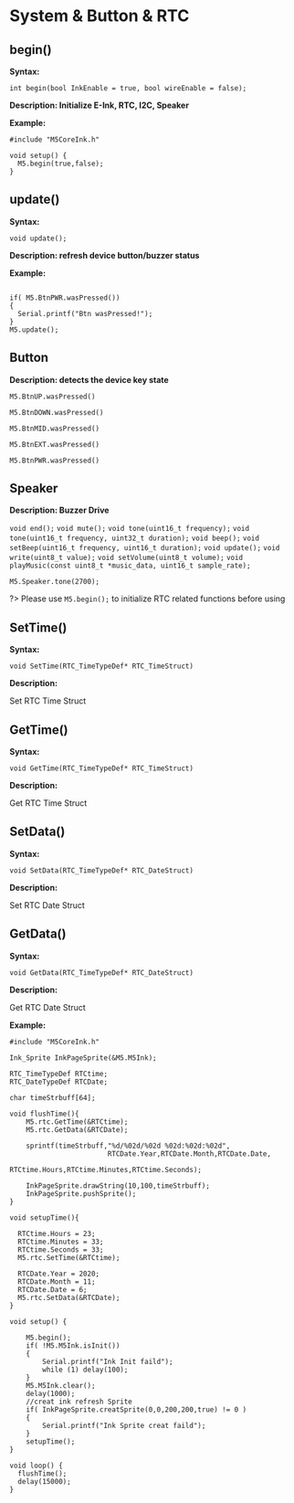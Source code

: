 # System & Button & RTC

## begin()

**Syntax:**

`int begin(bool InkEnable = true, bool wireEnable = false);`

**Description: Initialize E-Ink, RTC, I2C, Speaker**


**Example:**

```arduino
#include "M5CoreInk.h"

void setup() {
  M5.begin(true,false);
}
```

## update()

**Syntax:**

`void update();`

**Description: refresh device button/buzzer status**

**Example:**

```arduino

if( M5.BtnPWR.wasPressed())
{
  Serial.printf("Btn wasPressed!");
}
M5.update();

```

## Button

**Description: detects the device key state**

`M5.BtnUP.wasPressed()`

`M5.BtnDOWN.wasPressed()`

`M5.BtnMID.wasPressed()`

`M5.BtnEXT.wasPressed()`

`M5.BtnPWR.wasPressed()`

## Speaker

**Description: Buzzer Drive**

`void end();`
`void mute();`
`void tone(uint16_t frequency);`
`void tone(uint16_t frequency, uint32_t duration);`
`void beep();`
`void setBeep(uint16_t frequency, uint16_t duration);`
`void update();`
`void write(uint8_t value);`
`void setVolume(uint8_t volume);`
`void playMusic(const uint8_t *music_data, uint16_t sample_rate);`

```
M5.Speaker.tone(2700);
```

?> Please use `M5.begin();` to initialize RTC related functions before using

## SetTime()

**Syntax:**

`void SetTime(RTC_TimeTypeDef* RTC_TimeStruct)`

**Description:**

Set RTC Time Struct

## GetTime()

**Syntax:**

`void GetTime(RTC_TimeTypeDef* RTC_TimeStruct)`

**Description:**

Get RTC Time Struct

## SetData()

**Syntax:**

`void SetData(RTC_TimeTypeDef* RTC_DateStruct)`

**Description:**

Set RTC Date Struct


## GetData()

**Syntax:**

`void GetData(RTC_TimeTypeDef* RTC_DateStruct)`

**Description:**

Get RTC Date Struct

**Example:**

```
#include "M5CoreInk.h"

Ink_Sprite InkPageSprite(&M5.M5Ink);

RTC_TimeTypeDef RTCtime;
RTC_DateTypeDef RTCDate;

char timeStrbuff[64];

void flushTime(){
    M5.rtc.GetTime(&RTCtime);
    M5.rtc.GetData(&RTCDate);
    
    sprintf(timeStrbuff,"%d/%02d/%02d %02d:%02d:%02d",
                        RTCDate.Year,RTCDate.Month,RTCDate.Date,
                        RTCtime.Hours,RTCtime.Minutes,RTCtime.Seconds);
                                         
    InkPageSprite.drawString(10,100,timeStrbuff);
    InkPageSprite.pushSprite();
}

void setupTime(){
  
  RTCtime.Hours = 23;
  RTCtime.Minutes = 33;
  RTCtime.Seconds = 33;
  M5.rtc.SetTime(&RTCtime);
  
  RTCDate.Year = 2020;
  RTCDate.Month = 11;
  RTCDate.Date = 6;
  M5.rtc.SetData(&RTCDate);
}

void setup() {

    M5.begin();
    if( !M5.M5Ink.isInit())
    {
        Serial.printf("Ink Init faild");
        while (1) delay(100);   
    }
    M5.M5Ink.clear();
    delay(1000);
    //creat ink refresh Sprite
    if( InkPageSprite.creatSprite(0,0,200,200,true) != 0 )
    {
        Serial.printf("Ink Sprite creat faild");
    }
    setupTime();
}

void loop() {
  flushTime();
  delay(15000);
}
```

